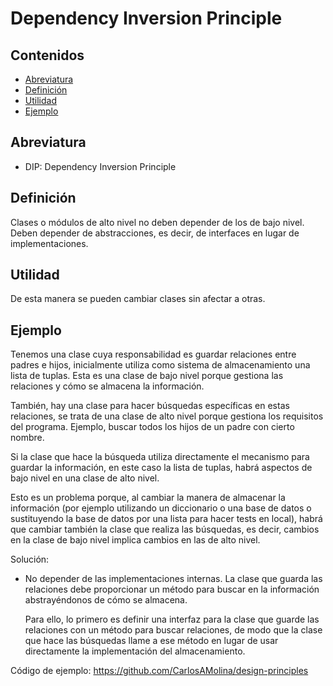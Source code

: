 # Dependency Inversion Principle

## Contenidos

- [Abreviatura](#abreviatura)
- [Definición](#definición)
- [Utilidad](#utilidad)
- [Ejemplo](#ejemplo)

## Abreviatura

- DIP: Dependency Inversion Principle

## Definición

Clases o módulos de alto nivel no deben depender de los de bajo nivel. Deben depender de abstracciones, es decir, de interfaces en lugar de implementaciones.


## Utilidad

De esta manera se pueden cambiar clases sin afectar a otras.


## Ejemplo

Tenemos una clase cuya responsabilidad es guardar relaciones entre padres e hijos, inicialmente utiliza como sistema de almacenamiento una lista de tuplas. Esta es una clase de bajo nivel porque gestiona las relaciones y cómo se almacena la información.

También, hay una clase para hacer búsquedas específicas en estas relaciones, se trata de una clase de alto nivel porque gestiona los requisitos del programa. Ejemplo, buscar todos los hijos de un padre con cierto nombre.

Si la clase que hace la búsqueda utiliza directamente el mecanismo para guardar la información, en este caso la lista de tuplas, habrá aspectos de bajo nivel en una clase de alto nivel.

Esto es un problema porque, al cambiar la manera de almacenar la información (por ejemplo utilizando un diccionario o una base de datos o sustituyendo la base de datos por una lista para hacer tests en local), habrá que cambiar también la clase que realiza las búsquedas, es decir, cambios en la clase de bajo nivel implica cambios en las de alto nivel.

Solución:

- No depender de las implementaciones internas. La clase que guarda las relaciones debe proporcionar un método para buscar en la información abstrayéndonos de cómo se almacena.

  Para ello, lo primero es definir una interfaz para la clase que guarde las relaciones con un método para buscar relaciones, de modo que la clase que hace las búsquedas llame a ese método en lugar de usar directamente la implementación del almacenamiento.

Código de ejemplo: <https://github.com/CarlosAMolina/design-principles>
